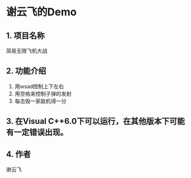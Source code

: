 # 谢云飞的Demo
## 1. 项目名称
简易无限飞机大战
## 2. 功能介绍
1. 用wsad控制上下左右
2. 用空格来控制子弹的发射
3. 每击毁一家敌机得一分
## 3. 在Visual C++6.0下可以运行，在其他版本下可能有一定错误出现。
## 4. 作者
谢云飞